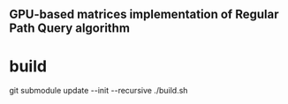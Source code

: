 ## GPU-based matrices implementation of Regular Path Query algorithm
# build
 git submodule update --init --recursive
 ./build.sh
